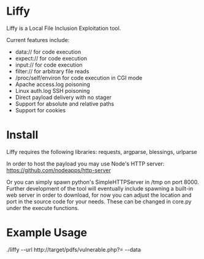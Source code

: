 Liffy
=====

Liffy is a Local File Inclusion Exploitation tool.  

Current features include: 

  - data:// for code execution
  - expect:// for code execution
  - input:// for code execution
  - filter:// for arbitrary file reads
  - /proc/self/environ for code execution in CGI mode
  - Apache access.log poisoning
  - Linux auth.log SSH poisoning
  - Direct payload delivery with no stager
  - Support for absolute and relative paths 
  - Support for cookies



Install
=======

Liffy requires the following libraries: requests, argparse, blessings, urlparse

In order to host the payload you may use Node's HTTP server: https://github.com/nodeapps/http-server

Or you can simply spawn python's SimpleHTTPServer in /tmp on port 8000.  Further development of the tool will eventually include spawning a built-in web server in order to download, for now you can adjust the location and port in the source code for your needs.  These can be changed in core.py under the execute functions.


Example Usage 
==============

./liffy --url http://target/pdfs/vulnerable.php?= --data
